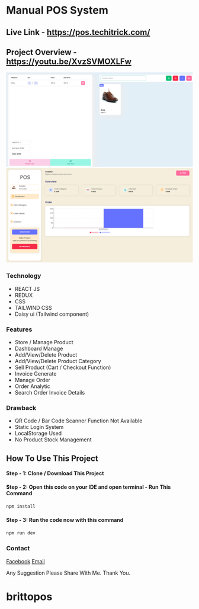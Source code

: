 # Manual POS System

## Live Link - https://pos.techitrick.com/
## Project Overview - https://youtu.be/XvzSVMOXLFw

<img src="https://raw.githubusercontent.com/Ruddro420/react-pos-system/main/src/assets/pos-1.png">
<img src="https://raw.githubusercontent.com/Ruddro420/react-pos-system/main/src/assets/pos-2.png">

### Technology
<ul>
  <li>REACT JS</li>
   <li>REDUX</li>
  <li>CSS</li>
  <li>TAILWIND CSS</li>
  <li>Daisy ui (Tailwind component)</li>
</ul>

### Features
<ul>
  <li>Store / Manage Product</li>
  <li>Dashboard Manage</li>
  <li>Add/View/Delete Product</li>
  <li>Add/View/Delete Product Category</li>
  <li>Sell Product (Cart / Checkout Function)</li>
  <li>Invoice Generate</li>
  <li>Manage Order</li>
  <li>Order Analytic</li>
  <li>Search Order Invoice Details</li>
</ul>

### Drawback
<ul>
  <li>QR Code / Bar Code Scanner Function Not Available</li>
  <li>Static Login System</li>
  <li>LocalStorage Used</li>
  <li>No Product Stock Management</li>
</ul>

## How To Use This Project 

#### Step - 1: Clone / Download This Project
#### Step - 2: Open this code on your IDE and open terminal - Run This Command 
```html
npm install
```
#### Step - 3: Run the code now with this command
```html
npm run dev
```

### Contact

[Facebook](https://www.facebook.com/people/Ali-Fiad-Ruddro/pfbid0AKcbNyrD24QkjkmthcRbD54jv9qMBtt6kTtBGS9XX7ezjMftkqnt4V7twg4fubXQl/)
[Email](mailto:aliruddro@gmail.com)

Any Suggestion Please Share With Me. Thank You.
# brittopos
